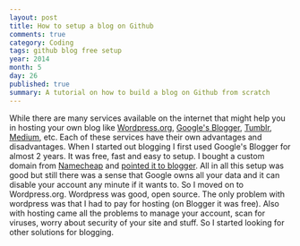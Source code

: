 ```yaml
---
layout: post
title: How to setup a blog on Github
comments: true
category: Coding
tags: github blog free setup
year: 2014
month: 5
day: 26
published: true
summary: A tutorial on how to build a blog on Github from scratch
---
```


While there are many services available on the internet that might help you in hosting your own blog like [Wordpress.org](http://wordpress.org/), [Google's Blogger](https://www.blogger.com), [Tumblr](https://www.tumblr.com/), [Medium](https://medium.com/), etc. Each of these services have their own advantages and disadvantages.
When I started out blogging I first used Google's Blogger for almost 2 years. It was free, fast and easy to setup. I bought a custom domain from [Namecheap](http://www.namecheap.com/?aff=62228) and [pointed it to blogger](https://support.google.com/blogger/troubleshooter/1233381?hl=en). All in all this setup was good but still there was a sense that Google owns all your data and it can disable your account any minute if it wants to. So I moved on to Wordpress.org. Wordpress was good, open source. The only problem with wordpress was that I had to pay for hosting (on Blogger it was free). Also with hosting came all the problems to manage your account, scan for viruses, worry about security of your site and stuff.
So I started looking for other solutions for blogging. 
